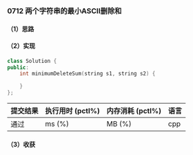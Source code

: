 ### 0712 两个字符串的最小ASCII删除和

#### （1）思路

#### （2）实现

```cpp
class Solution {
public:
    int minimumDeleteSum(string s1, string s2) {

    }
};
```

| 提交结果 | 执行用时 (pctl%) | 内存消耗 (pctl%) | 语言 |
|:---------|:-----------------|:-----------------|:-----|
| 通过     |  ms (%)   |  MB (%)  | cpp  |

#### （3）收获
